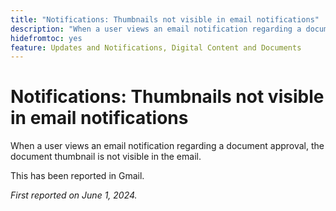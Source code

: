 ```yaml
---
title: "Notifications: Thumbnails not visible in email notifications"
description: "When a user views an email notification regarding a document approval, the document thumbnail is not visible in the email."
hidefromtoc: yes
feature: Updates and Notifications, Digital Content and Documents
---
```


# Notifications: Thumbnails not visible in email notifications

When a user views an email notification regarding a document approval, the document thumbnail is not visible in the email.

This has been reported in Gmail.

_First reported on June 1, 2024._
